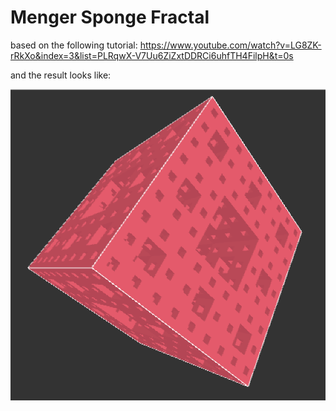# Menger Sponge Fractal 

based on the following tutorial: https://www.youtube.com/watch?v=LG8ZK-rRkXo&index=3&list=PLRqwX-V7Uu6ZiZxtDDRCi6uhfTH4FilpH&t=0s 

and the result looks like:

<img src="./result.png">